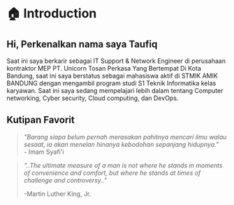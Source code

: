 # 🏠 Introduction

## Hi, Perkenalkan nama saya Taufiq

Saat ini saya berkarir sebagai IT Support & Network Engineer di perusahaan kontraktor MEP PT. Unicorn Tosan Perkasa Yang Bertempat Di Kota Bandung, saat ini saya berstatus sebagai mahasiswa aktif di STMIK AMIK BANDUNG dengan mengambil program studi S1 Teknik Informatika kelas karyawan. Saat ini saya sedang mempelajari lebih dalam tentang Computer networking, Cyber security, Cloud computing, dan DevOps.

## Kutipan Favorit

> _"Barang siapa belum pernah merasakan pahitnya mencari ilmu walau sesaat, ia akan menelan hinanya kebodohan sepanjang hidupnya."_\
> \- Imam Syafi'i

> _"..The ultimate measure of a man is not where he stands in moments of convenience and comfort, but where he stands at times of challenge and controversy.."_
>
> \-Martin Luther King, Jr.
